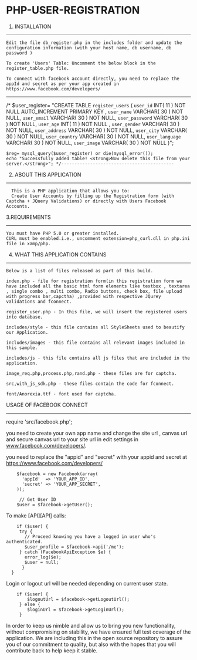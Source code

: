 PHP-USER-REGISTRATION
======================


  1. INSTALLATION
  ******************************************
  
    Edit the file db_register.php in the includes folder and update the configuration information (with your host name, db username, db password ) 
    
    To create 'Users' Table: Uncomment the below block in the register_table.php file.
    
    To connect with facebook account directly, you need to replace the appId and secret as per your app created in https://www.facebook.com/developers/


-------------------------------------------
  /*
  $user_register= "CREATE TABLE `register_users` (
    				`user_id` INT( 11 ) NOT NULL AUTO_INCREMENT PRIMARY KEY ,
  					`user_name` VARCHAR( 30 ) NOT NULL,
  					`user_email` VARCHAR( 30 ) NOT NULL,
  					`user_password` VARCHAR( 30 ) NOT NULL,
  					`user_age` INT( 11 ) NOT NULL ,
  					`user_gender` VARCHAR( 30 ) NOT NULL,
  					`user_address` VARCHAR( 30 ) NOT NULL,
  					`user_city` VARCHAR( 30 ) NOT NULL,
  					`user_country` VARCHAR( 30 ) NOT NULL,
  					`user_language` VARCHAR( 30 ) NOT NULL,
  					`user_image` VARCHAR( 30 ) NOT NULL
  					)";
   
	$reg= mysql_query($user_register) or die(mysql_error());
	echo "Successfully added table! <strong>Now delete this file from your server.</strong>"; */-------------------------------------------


  
  2. ABOUT THIS APPLICATION
  ******************************************
  
      This is a PHP application that allows you to:
      Create User Accounts by filling up the Registration form (with Captcha + JQuery Validations) or directly with Users Facebook Accounts.
      
  
  
  3.REQUIREMENTS
  ******************************************

    You must have PHP 5.0 or greater installed.
    CURL must be enabled.i.e., uncomment extension=php_curl.dll in php.ini file in xamp/php.



  4. WHAT THIS APPLICATION CONTAINS
  ******************************************
  
    Below is a list of files released as part of this build.
    
    index.php - file for registration form(in this registration form we have included all the basic html form elements like textbox , textarea , single combo , multi combo, Radio buttons, check box, file upload with progress bar,capctha) ,provided with respective JQurey validations and fconnect.
    
    register_user.php - In this file, we will insert the registered users into database.
    
    includes/style - this file contains all StyleSheets used to beautify our Application.
    
    includes/images - this file contains all relevant images included in this sample.
    
    includes/js - this file contains all js files that are included in the application.
    
    image_req.php,process.php,rand.php - these files are for captcha.
    
    src,with_js_sdk.php - these files contain the code for fconnect.
    
    font/Anorexia.ttf - font used for captcha.
  


  
  USAGE OF FACEBOOK CONNECT
  ******************************************
  require 'src/facebook.php';
  
  you need to  create your own app name and change the site url , canvas url and secure canvas url to your site url in edit settings in www.facebook.com/developers/.
  
  you need to replace the "appid" and "secret" with your appid and secret at https://www.facebook.com/developers/
   
        $facebook = new Facebook(array(
          'appId'  => 'YOUR_APP_ID',
          'secret' => 'YOUR_APP_SECRET',
        ));
  
     	 // Get User ID
      	$user = $facebook->getUser();
  
  To make [API][API] calls:

    	if ($user) {
         try {
           // Proceed knowing you have a logged in user who's authenticated.
           $user_profile = $facebook->api('/me');
         } catch (FacebookApiException $e) {
           error_log($e);
           $user = null;
          }
      }
  
  Login or logout url will be needed depending on current user state.
  
      	if ($user) {
        	$logoutUrl = $facebook->getLogoutUrl();
     	 } else {
        	$loginUrl = $facebook->getLoginUrl();
     	 }
  
  In order to keep us nimble and allow us to bring you new functionality, without
  	compromising on stability, we have ensured full test coverage of the application.
  	We are including this in the open source repository to assure you of our
  	commitment to quality, but also with the hopes that you will contribute back to
  	help keep it stable. 
  
  



